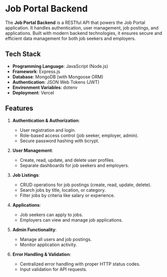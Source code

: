 # Job Portal Backend

The **Job Portal Backend** is a RESTful API that powers the Job Portal application. It handles authentication, user management, job postings, and applications. Built with modern backend technologies, it ensures secure and efficient data management for both job seekers and employers.


## Tech Stack

- **Programming Language**: JavaScript (Node.js)
- **Framework**: Express.js
- **Database**: MongoDB (with Mongoose ORM)
- **Authentication**: JSON Web Tokens (JWT)
- **Environment Variables**: dotenv
- **Deployment**: Vercel


## Features

1. **Authentication & Authorization**:
   - User registration and login.
   - Role-based access control (job seeker, employer, admin).
   - Secure password hashing with bcrypt.

2. **User Management**:
   - Create, read, update, and delete user profiles.
   - Separate dashboards for job seekers and employers.

3. **Job Listings**:
   - CRUD operations for job postings (create, read, update, delete).
   - Search jobs by title, location, or category.
   - Filter jobs by criteria like salary or experience.

4. **Applications**:
   - Job seekers can apply to jobs.
   - Employers can view and manage job applications.

5. **Admin Functionality**:
   - Manage all users and job postings.
   - Monitor application activity.

6. **Error Handling & Validation**:
   - Centralized error handling with proper HTTP status codes.
   - Input validation for API requests.



